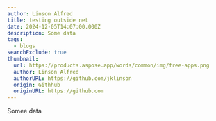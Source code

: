 ```yaml
---
author: Linson Alfred
title: testing outside net
date: 2024-12-05T14:07:00.000Z
description: Some data
tags:
  - blogs
searchExclude: true
thumbnail:
  url: https://products.aspose.app/words/common/img/free-apps.png
  author: Linson Alfred
  authorURL: https://github.com/jklinson
  origin: Githhub
  originURL: https://github.com
---
```

Somee data

